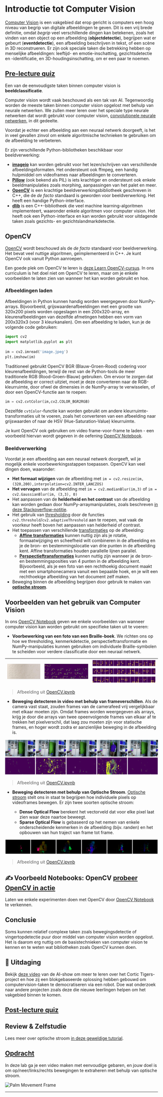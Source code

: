 <!--
CO_OP_TRANSLATOR_METADATA:
{
  "original_hash": "feeca98225cb420afc89415f24f63d92",
  "translation_date": "2025-09-23T10:07:39+00:00",
  "source_file": "lessons/4-ComputerVision/06-IntroCV/README.md",
  "language_code": "nl"
}
-->
# Introductie tot Computer Vision

[Computer Vision](https://wikipedia.org/wiki/Computer_vision) is een vakgebied dat erop gericht is computers een hoog niveau van begrip van digitale afbeeldingen te geven. Dit is een vrij brede definitie, omdat *begrip* veel verschillende dingen kan betekenen, zoals het vinden van een object op een afbeelding (**objectdetectie**), begrijpen wat er gebeurt (**eventdetectie**), een afbeelding beschrijven in tekst, of een scène in 3D reconstrueren. Er zijn ook speciale taken die betrekking hebben op menselijke afbeeldingen: leeftijd- en emotie-inschatting, gezichtsdetectie en -identificatie, en 3D-houdingsinschatting, om er een paar te noemen.

## [Pre-lecture quiz](https://ff-quizzes.netlify.app/en/ai/quiz/11)

Een van de eenvoudigste taken binnen computer vision is **beeldclassificatie**.

Computer vision wordt vaak beschouwd als een tak van AI. Tegenwoordig worden de meeste taken binnen computer vision opgelost met behulp van neurale netwerken. We zullen meer leren over het speciale type neurale netwerken dat wordt gebruikt voor computer vision, [convolutionele neurale netwerken](../07-ConvNets/README.md), in dit gedeelte.

Voordat je echter een afbeelding aan een neuraal netwerk doorgeeft, is het in veel gevallen zinvol om enkele algoritmische technieken te gebruiken om de afbeelding te verbeteren.

Er zijn verschillende Python-bibliotheken beschikbaar voor beeldverwerking:

* **[imageio](https://imageio.readthedocs.io/en/stable/)** kan worden gebruikt voor het lezen/schrijven van verschillende afbeeldingsformaten. Het ondersteunt ook ffmpeg, een handig hulpmiddel om videoframes naar afbeeldingen te converteren.
* **[Pillow](https://pillow.readthedocs.io/en/stable/index.html)** (ook bekend als PIL) is iets krachtiger en ondersteunt ook enkele beeldmanipulaties zoals morphing, aanpassingen van het palet en meer.
* **[OpenCV](https://opencv.org/)** is een krachtige beeldverwerkingsbibliotheek geschreven in C++, die de *de facto* standaard is geworden voor beeldverwerking. Het heeft een handige Python-interface.
* **[dlib](http://dlib.net/)** is een C++-bibliotheek die veel machine learning-algoritmen implementeert, waaronder enkele algoritmen voor computer vision. Het heeft ook een Python-interface en kan worden gebruikt voor uitdagende taken zoals gezichts- en gezichtslandmarkdetectie.

## OpenCV

[OpenCV](https://opencv.org/) wordt beschouwd als de *de facto* standaard voor beeldverwerking. Het bevat veel nuttige algoritmen, geïmplementeerd in C++. Je kunt OpenCV ook vanuit Python aanroepen.

Een goede plek om OpenCV te leren is [deze Learn OpenCV-cursus](https://learnopencv.com/getting-started-with-opencv/). In ons curriculum is het doel niet om OpenCV te leren, maar om je enkele voorbeelden te laten zien van wanneer het kan worden gebruikt en hoe.

### Afbeeldingen laden

Afbeeldingen in Python kunnen handig worden weergegeven door NumPy-arrays. Bijvoorbeeld, grijswaardenafbeeldingen met een grootte van 320x200 pixels worden opgeslagen in een 200x320-array, en kleurenafbeeldingen van dezelfde afmetingen hebben een vorm van 200x320x3 (voor 3 kleurkanalen). Om een afbeelding te laden, kun je de volgende code gebruiken:

```python
import cv2
import matplotlib.pyplot as plt

im = cv2.imread('image.jpeg')
plt.imshow(im)
```

Traditioneel gebruikt OpenCV BGR (Blauw-Groen-Rood) codering voor kleurenafbeeldingen, terwijl de rest van de Python-tools de meer traditionele RGB (Rood-Groen-Blauw) gebruiken. Om ervoor te zorgen dat de afbeelding er correct uitziet, moet je deze converteren naar de RGB-kleurruimte, door ofwel de dimensies in de NumPy-array te verwisselen, of door een OpenCV-functie aan te roepen:

```python
im = cv2.cvtColor(im,cv2.COLOR_BGR2RGB)
```

Dezelfde `cvtColor`-functie kan worden gebruikt om andere kleurruimte-transformaties uit te voeren, zoals het converteren van een afbeelding naar grijswaarden of naar de HSV (Hue-Saturation-Value) kleurruimte.

Je kunt OpenCV ook gebruiken om video frame-voor-frame te laden - een voorbeeld hiervan wordt gegeven in de oefening [OpenCV Notebook](OpenCV.ipynb).

### Beeldverwerking

Voordat je een afbeelding aan een neuraal netwerk doorgeeft, wil je mogelijk enkele voorbewerkingsstappen toepassen. OpenCV kan veel dingen doen, waaronder:

* **Het formaat wijzigen** van de afbeelding met `im = cv2.resize(im, (320,200),interpolation=cv2.INTER_LANCZOS)`
* **Het vervagen** van de afbeelding met `im = cv2.medianBlur(im,3)` of `im = cv2.GaussianBlur(im, (3,3), 0)`
* Het aanpassen van de **helderheid en het contrast** van de afbeelding kan worden gedaan door NumPy-arraymanipulaties, zoals beschreven [in deze Stackoverflow-notitie](https://stackoverflow.com/questions/39308030/how-do-i-increase-the-contrast-of-an-image-in-python-opencv).
* Het gebruik van [thresholding](https://docs.opencv.org/4.x/d7/d4d/tutorial_py_thresholding.html) door de functies `cv2.threshold`/`cv2.adaptiveThreshold` aan te roepen, wat vaak de voorkeur heeft boven het aanpassen van helderheid of contrast.
* Het toepassen van verschillende [transformaties](https://docs.opencv.org/4.5.5/da/d6e/tutorial_py_geometric_transformations.html) op de afbeelding:
    - **[Affine transformaties](https://docs.opencv.org/4.5.5/d4/d61/tutorial_warp_affine.html)** kunnen nuttig zijn als je rotatie, formaatwijziging en scheefheid wilt combineren in de afbeelding en je de bron- en bestemmingslocatie van drie punten in de afbeelding kent. Affine transformaties houden parallelle lijnen parallel.
    - **[Perspectieftransformaties](https://medium.com/analytics-vidhya/opencv-perspective-transformation-9edffefb2143)** kunnen nuttig zijn wanneer je de bron- en bestemmingsposities van 4 punten in de afbeelding kent. Bijvoorbeeld, als je een foto van een rechthoekig document maakt met een smartphonecamera vanuit een bepaalde hoek, en je wilt een rechthoekige afbeelding van het document zelf maken.
* Beweging binnen de afbeelding begrijpen door gebruik te maken van **[optische stroom](https://docs.opencv.org/4.5.5/d4/dee/tutorial_optical_flow.html)**.

## Voorbeelden van het gebruik van Computer Vision

In ons [OpenCV Notebook](OpenCV.ipynb) geven we enkele voorbeelden van wanneer computer vision kan worden gebruikt om specifieke taken uit te voeren:

* **Voorbewerking van een foto van een Braille-boek**. We richten ons op hoe we thresholding, kenmerkdetectie, perspectieftransformatie en NumPy-manipulaties kunnen gebruiken om individuele Braille-symbolen te scheiden voor verdere classificatie door een neuraal netwerk.

![Braille Afbeelding](../../../../../translated_images/braille.341962ff76b1bd7044409371d3de09ced5028132aef97344ea4b7468c1208126.nl.jpeg) | ![Braille Afbeelding Voorbewerkt](../../../../../translated_images/braille-result.46530fea020b03c76aac532d7d6eeef7f6fb35b55b1001cd21627907dabef3ed.nl.png) | ![Braille Symbolen](../../../../../translated_images/braille-symbols.0159185ab69d533909dc4d7d26a1971b51401c6a80eb3a5584f250ea880af88b.nl.png)
----|-----|-----

> Afbeelding uit [OpenCV.ipynb](OpenCV.ipynb)

* **Beweging detecteren in video met behulp van frameverschillen**. Als de camera vast staat, zouden frames van de camerafeed vrij vergelijkbaar met elkaar moeten zijn. Omdat frames worden weergegeven als arrays, krijg je door die arrays van twee opeenvolgende frames van elkaar af te trekken het pixelverschil, dat laag zou moeten zijn voor statische frames, en hoger wordt zodra er aanzienlijke beweging in de afbeelding is.

![Afbeelding van videoframes en frameverschillen](../../../../../translated_images/frame-difference.706f805491a0883c938e16447bf5eb2f7d69e812c7f743cbe7d7c7645168f81f.nl.png)

> Afbeelding uit [OpenCV.ipynb](OpenCV.ipynb)

* **Beweging detecteren met behulp van Optische Stroom**. [Optische stroom](https://docs.opencv.org/3.4/d4/dee/tutorial_optical_flow.html) stelt ons in staat te begrijpen hoe individuele pixels op videoframes bewegen. Er zijn twee soorten optische stroom:

   - **Dense Optical Flow** berekent het vectorveld dat voor elke pixel laat zien waar deze naartoe beweegt.
   - **Sparse Optical Flow** is gebaseerd op het nemen van enkele onderscheidende kenmerken in de afbeelding (bijv. randen) en het opbouwen van hun traject van frame tot frame.

![Afbeelding van Optische Stroom](../../../../../translated_images/optical.1f4a94464579a83a10784f3c07fe7228514714b96782edf50e70ccd59d2d8c4f.nl.png)

> Afbeelding uit [OpenCV.ipynb](OpenCV.ipynb)

## ✍️ Voorbeeld Notebooks: OpenCV [probeer OpenCV in actie](OpenCV.ipynb)

Laten we enkele experimenten doen met OpenCV door [OpenCV Notebook](OpenCV.ipynb) te verkennen.

## Conclusie

Soms kunnen relatief complexe taken zoals bewegingsdetectie of vingertopdetectie puur door middel van computer vision worden opgelost. Het is daarom erg nuttig om de basistechnieken van computer vision te kennen en te weten wat bibliotheken zoals OpenCV kunnen doen.

## 🚀 Uitdaging

Bekijk [deze video](https://docs.microsoft.com/shows/ai-show/ai-show--2021-opencv-ai-competition--grand-prize-winners--cortic-tigers--episode-32?WT.mc_id=academic-77998-cacaste) van de AI-show om meer te leren over het Cortic Tigers-project en hoe zij een blokgebaseerde oplossing hebben gebouwd om computervision-taken te democratiseren via een robot. Doe wat onderzoek naar andere projecten zoals deze die nieuwe leerlingen helpen om het vakgebied binnen te komen.

## [Post-lecture quiz](https://ff-quizzes.netlify.app/en/ai/quiz/12)

## Review & Zelfstudie

Lees meer over optische stroom [in deze geweldige tutorial](https://learnopencv.com/optical-flow-in-opencv/).

## [Opdracht](lab/README.md)

In deze lab ga je een video maken met eenvoudige gebaren, en jouw doel is om op/neer/links/rechts bewegingen te extraheren met behulp van optische stroom.

<img src="images/palm-movement.png" width="30%" alt="Palm Movement Frame"/>

---


